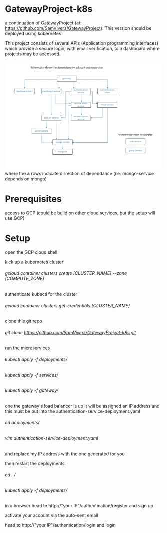 # GatewayProject-k8s

a continuation of GatewayProject (at: https://github.com/SamVivers/GatewayProject). This version should be deployed using kubernetes

This project consists of several APIs (Application programming interfaces) which provide a secure login, with email verification, to a dashboard where projects may be accessed.

![alt text](https://raw.githubusercontent.com/SamVivers/images/master/MicroservicesSchema.jpg)
where the arrows indicate dirrection of dependance (i.e. mongo-service depends on mongo)

# Prerequisites

access to GCP (could be build on other cloud services, but the setup will use GCP) 

# Setup

open the GCP cloud shell

kick up a kubernetes cluster
###### gcloud container clusters create [CLUSTER_NAME] --zone [COMPUTE_ZONE]

authenticate kubectl for the cluster
###### gcloud container clusters get-credentials [CLUSTER_NAME]

clone this git repo
###### git clone https://github.com/SamVivers/GatewayProject-k8s.git

run the microservices
###### kubectl apply -f deployments/
###### kubectl apply -f services/
###### kubectl apply -f gateway/

one the gateway's load balancer is up it will be assigned an IP address and this must be put into the authentication-service-deployment.yaml
###### cd deployments/
###### vim authentication-service-deployment.yaml

and replace my IP address with the one generated for you

then restart the deployments
###### cd ../
###### kubectl apply -f deployments/

in a browser head to http://"your IP"/authentication/register and sign up

activate your account via the auto-sent email

head to http://"your IP"/authentication/login and login
